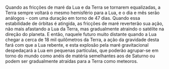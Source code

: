 ﻿Quando as fricções de maré da Lua e da Terra se tornarem equalizadas, a Terra sempre voltará o mesmo hemisfério para a Lua, e o dia e mês serão análogos - com uma duração em torno de 47 dias. Quando essa estabilidade de órbitas é atingida, as fricções de maré reverterão sua ação, não mais afastando a Lua da Terra, mas gradualmente atraindo o satélite na direção do planeta. E então, naquele futuro muito distante quando a Lua chegar a cerca de 18 mil quilômetros da Terra, a ação da gravidade desta fará com que a Lua rebente, e esta explosão pela maré gravitacional despedaçará a Lua em pequenas partículas, que poderão agrupar-se em torno do mundo como anéis de matéria semelhantes aos de Saturno ou podem ser gradualmente atraídas para a Terra como meteoros.